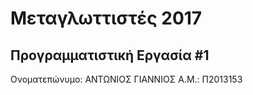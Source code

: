# Μεταγλωττιστές 2017
## Προγραμματιστική Εργασία #1

Ονοματεπώνυμο: ΑΝΤΩΝΙΟΣ ΓΙΑΝΝΙΟΣ
Α.Μ.: Π2013153
